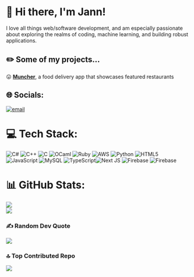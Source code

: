 # 👋 Hi there, I'm Jann!
I love all things web/software development, and am especially passionate about exploring the realms of coding, machine learning, and building robust applications.

## ✏️ Some of my projects...
😛  [**Muncher**](https://app-five-theta.vercel.app/), a food delivery app that showcases featured restaurants


## 🌐 Socials:
[![email](https://img.shields.io/badge/Email-D14836?logo=gmail&logoColor=white)](mailto:j.achol102@yahoo.com) 

# 💻 Tech Stack:
![C#](https://img.shields.io/badge/c%23-%23239120.svg?style=flat-square&logo=csharp&logoColor=white) ![C++](https://img.shields.io/badge/c++-%2300599C.svg?style=flat-square&logo=c%2B%2B&logoColor=white) ![C](https://img.shields.io/badge/c-%2300599C.svg?style=flat-square&logo=c&logoColor=white) ![OCaml](https://img.shields.io/badge/OCaml-%23E98407.svg?style=flat-square&logo=ocaml&logoColor=white) ![Ruby](https://img.shields.io/badge/ruby-%23CC342D.svg?style=flat-square&logo=ruby&logoColor=white) ![AWS](https://img.shields.io/badge/AWS-%23FF9900.svg?style=flat-square&logo=amazon-aws&logoColor=white) ![Python](https://img.shields.io/badge/python-3670A0?style=flat-square&logo=python&logoColor=ffdd54) ![HTML5](https://img.shields.io/badge/html5-%23E34F26.svg?style=flat-square&logo=html5&logoColor=white) ![JavaScript](https://img.shields.io/badge/javascript-%23323330.svg?style=flat-square&logo=javascript&logoColor=%23F7DF1E) ![MySQL](https://img.shields.io/badge/mysql-4479A1.svg?style=flat-square&logo=mysql&logoColor=white) ![TypeScript](https://img.shields.io/badge/typescript-%23007ACC.svg?style=flat-square&logo=typescript&logoColor=white)![Next JS](https://img.shields.io/badge/Next-black?style=flat-square&logo=next.js&logoColor=white) ![Firebase](https://img.shields.io/badge/firebase-%23039BE5.svg?style=flat-square&logo=firebase) ![Firebase](https://img.shields.io/badge/firebase-a08021?style=flat-square&logo=firebase&logoColor=ffcd34)

# 📊 GitHub Stats:
![](https://github-readme-stats.vercel.app/api?username=jannachol&theme=dark&hide_border=true&include_all_commits=false&count_private=false)<br/>
![](https://github-readme-streak-stats.herokuapp.com/?user=jannachol&theme=dark&hide_border=true)<br/>

### ✍️ Random Dev Quote
![](https://quotes-github-readme.vercel.app/api?type=vetical&theme=gruvbox)

### 🔝 Top Contributed Repo
![](https://github-contributor-stats.vercel.app/api?username=jannachol&limit=5&theme=rose&combine_all_yearly_contributions=true)
